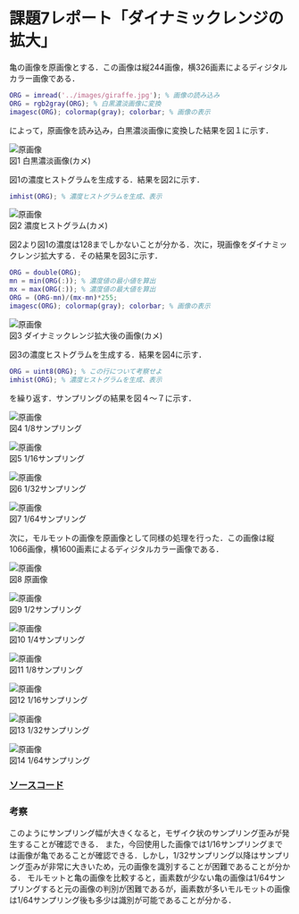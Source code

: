 # 課題7レポート「ダイナミックレンジの拡大」

亀の画像を原画像とする．この画像は縦244画像，横326画素によるディジタルカラー画像である．

```matlab
ORG = imread('../images/giraffe.jpg'); % 画像の読み込み
ORG = rgb2gray(ORG); % 白黒濃淡画像に変換
imagesc(ORG); colormap(gray); colorbar; % 画像の表示
```

によって，原画像を読み込み，白黒濃淡画像に変換した結果を図１に示す．

![原画像](https://github.com/suke123/matlab_image_processing/blob/master/%E8%AA%B2%E9%A1%8C7/images/kame0.png)  
図1 白黒濃淡画像(カメ)

図1の濃度ヒストグラムを生成する．結果を図2に示す．

```matlab
imhist(ORG); % 濃度ヒストグラムを生成、表示
```

![原画像](https://github.com/suke123/matlab_image_processing/blob/master/%E8%AA%B2%E9%A1%8C7/images/kame_after1.png)  
図2 濃度ヒストグラム(カメ)

図2より図1の濃度は128までしかないことが分かる．次に，現画像をダイナミックレンジ拡大する．その結果を図3に示す．

```matlab
ORG = double(ORG);
mn = min(ORG(:)); % 濃度値の最小値を算出
mx = max(ORG(:)); % 濃度値の最大値を算出
ORG = (ORG-mn)/(mx-mn)*255;
imagesc(ORG); colormap(gray); colorbar; % 画像の表示
```

![原画像](https://github.com/suke123/matlab_image_processing/blob/master/%E8%AA%B2%E9%A1%8C7/images/kame_after2.png)  
図3 ダイナミックレンジ拡大後の画像(カメ)

図3の濃度ヒストグラムを生成する．結果を図4に示す．

```matlab
ORG = uint8(ORG); % この行について考察せよ
imhist(ORG); % 濃度ヒストグラムを生成、表示
```

を繰り返す．サンプリングの結果を図４～７に示す．

![原画像](https://github.com/suke123/matlab_image_processing/blob/master/%E8%AA%B2%E9%A1%8C1/images/kame1-8.png)  
図4 1/8サンプリング

![原画像](https://github.com/suke123/matlab_image_processing/blob/master/%E8%AA%B2%E9%A1%8C1/images/kame1-16.png)  
図5 1/16サンプリング

![原画像](https://github.com/suke123/matlab_image_processing/blob/master/%E8%AA%B2%E9%A1%8C1/images/kame1-32.png)  
図6 1/32サンプリング

![原画像](https://github.com/suke123/matlab_image_processing/blob/master/%E8%AA%B2%E9%A1%8C1/images/kame1-64.png)  
図7 1/64サンプリング

次に，モルモットの画像を原画像として同様の処理を行った．この画像は縦1066画像，横1600画素によるディジタルカラー画像である．

![原画像](https://github.com/suke123/matlab_image_processing/blob/master/%E8%AA%B2%E9%A1%8C1/images/molmot0.png)  
図8 原画像

![原画像](https://github.com/suke123/matlab_image_processing/blob/master/%E8%AA%B2%E9%A1%8C1/images/molmot1.png)  
図9 1/2サンプリング

![原画像](https://github.com/suke123/matlab_image_processing/blob/master/%E8%AA%B2%E9%A1%8C1/images/molmot2.png)  
図10 1/4サンプリング

![原画像](https://github.com/suke123/matlab_image_processing/blob/master/%E8%AA%B2%E9%A1%8C1/images/molmot3.png)  
図11 1/8サンプリング

![原画像](https://github.com/suke123/matlab_image_processing/blob/master/%E8%AA%B2%E9%A1%8C1/images/molmot4.png)  
図12 1/16サンプリング

![原画像](https://github.com/suke123/matlab_image_processing/blob/master/%E8%AA%B2%E9%A1%8C1/images/molmot5.png)  
図13 1/32サンプリング

![原画像](https://github.com/suke123/matlab_image_processing/blob/master/%E8%AA%B2%E9%A1%8C1/images/molmot6.png)  
図14 1/64サンプリング

### [ソースコード](https://github.com/suke123/matlab_image_processing/blob/master/%E8%AA%B2%E9%A1%8C1/kadai1.m)

### 考察

このようにサンプリング幅が大きくなると，モザイク状のサンプリング歪みが発生することが確認できる．
また，今回使用した画像では1/16サンプリングまでは画像が亀であることが確認できる．しかし，1/32サンプリング以降はサンプリング歪みが非常に大きいため，元の画像を識別することが困難であることが分かる．
モルモットと亀の画像を比較すると，画素数が少ない亀の画像は1/64サンプリングすると元の画像の判別が困難であるが，画素数が多いモルモットの画像は1/64サンプリング後も多少は識別が可能であることが分かる．
